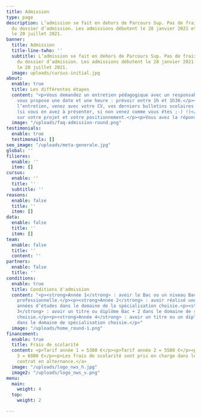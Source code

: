 ```yaml
---
title: Admission
type: page
description: L’admission se fait en dehors de Parcours Sup. Pas de frais pour le traitement
  du dossier d’admission. Les admissions débutent le 28 janvier 2021 et se terminent
  le 20 juillet 2021.
banner:
  title: Admission
  title-line-twho: ''
  subtitle: L’admission se fait en dehors de Parcours Sup. Pas de frais pour le traitement
    du dossier d’admission. Les admissions débutent le 28 janvier 2021 et se terminent
    le 20 juillet 2021.
  image: uploads/cursus-initial.jpg
about:
  enable: true
  title: Les différentes étapes
  content: "<p>Vous demandez un entretien pédagogique avec un responsable de l’école.</p><p>On
    vous propose une date et une heure : prévoir entre 1h et 1h30.</p><p>Le jour de
    l’entretien, venez avec votre CV, vos derniers bulletins scolaires et vos projets
    (si vous en avez à présenter, si non venez comme vous êtes ;-) !)</p><p>Nous échangeons
    sur votre projet et votre positionnement.</p><p>Vous avez la réponse sous 48h.</p>"
  image: "/uploads/faq-admission-round.png"
testimonials:
  enable: true
  testimonails: []
seo_image: "/uploads/meta-generale.jpg"
global: ''
filieres:
  enable: ''
  item: []
cursus:
  enable: ''
  title: ''
  subtitle: ''
reasons:
  enable: false
  title: ''
  item: []
data:
  enable: false
  title: ''
  item: []
team:
  enable: false
  title: ''
  content: ''
partners:
  enable: false
  title: ''
conditions:
  enable: true
  title: Conditions d'admission
  content: "<p><strong>Année 1</strong> : avoir le Bac ou un niveau Bac + expérience
    professionnelle.</p><p><strong>Année 2</strong> : avoir réalisé une année ou deux
    années d’études dans le domaine de la spécialisation choisie.<p><strong>Année
    3</strong> : avoir un titre ou diplôme Bac + 2 dans le domaine de spécialisation
    choisie.</p><p><strong>Année 4</strong> : avoir un titre ou un diplôme Bac + 3
    dans le domaine de spécialisation choisie.</p>"
  image: "/uploads/home_round-1.png"
financement:
  enable: true
  title: Frais de scolarité
  content: <p>Tarif année 1 = 5300 €</p><p>Tarif année 2 = 5500 €</p><p>Tarif année
    3 = 6800 €</p><p>Les frais de scolarité sont pris en charge dans le cas d’<a href="https://nws-akarah-preprod.netlify.app/entreprises/#alternance">un
    contrat en alternance.</a>
  image: "/uploads/logo_nws_h.jpg"
  image2: "/uploads/logo_nws_v.png"
menu:
  main:
    weight: 4
  top:
    weight: 2

---
```

